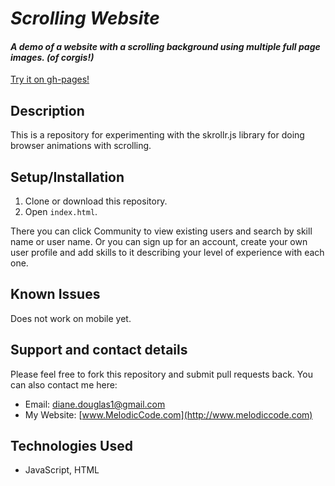 # _Scrolling Website_

#### _A demo of a website with a scrolling background using multiple full page images. (of corgis!)_

[Try it on gh-pages!](https://dianedouglas.github.io/scrolling-corgis/)

## Description

This is a repository for experimenting with the skrollr.js library for doing browser animations with scrolling.

## Setup/Installation

1. Clone or download this repository.
2. Open `index.html`.

There you can click Community to view existing users and search by skill name or user name. Or you can sign up for an account, create your own user profile and add skills to it describing your level of experience with each one.

## Known Issues

Does not work on mobile yet.

## Support and contact details

Please feel free to fork this repository and submit pull requests back. You can also contact me here:

* Email: diane.douglas1@gmail.com
* My Website: [www.MelodicCode.com](http://www.melodiccode.com)

## Technologies Used

* JavaScript, HTML

